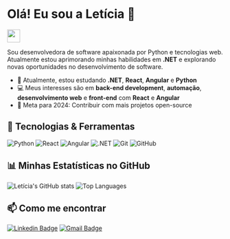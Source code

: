 # Olá! Eu sou a Letícia 👋
<img src="https://media.giphy.com/media/hvRJCLFzcasrR4ia7z/giphy.gif" width="30px">

Sou desenvolvedora de software apaixonada por Python e tecnologias web. Atualmente estou aprimorando minhas habilidades em **.NET** e explorando novas oportunidades no desenvolvimento de software.

- 🌱 Atualmente, estou estudando **.NET**, **React**, **Angular** e **Python**
- 💻 Meus interesses são em **back-end development**, **automação**, **desenvolvimento web** e **front-end** com **React** e **Angular**
- 🎯 Meta para 2024: Contribuir com mais projetos open-source

## 🚀 Tecnologias & Ferramentas

![Python](https://img.shields.io/badge/Python-3776AB?style=for-the-badge&logo=python&logoColor=white)
![React](https://img.shields.io/badge/React-20232A?style=for-the-badge&logo=react&logoColor=61DAFB)
![Angular](https://img.shields.io/badge/Angular-DD0031?style=for-the-badge&logo=angular&logoColor=white)
![.NET](https://img.shields.io/badge/.NET-512BD4?style=for-the-badge&logo=dotnet&logoColor=white)
![Git](https://img.shields.io/badge/Git-F05032?style=for-the-badge&logo=git&logoColor=white)
![GitHub](https://img.shields.io/badge/GitHub-181717?style=for-the-badge&logo=github&logoColor=white)

## 📊 Minhas Estatísticas no GitHub

![Letícia's GitHub stats](https://github-readme-stats.vercel.app/api?username=leticiafcarvalho&show_icons=true&theme=radical)
![Top Languages](https://github-readme-stats.vercel.app/api/top-langs/?username=leticiafcarvalho&layout=compact&theme=radical)

## 📫 Como me encontrar

[![Linkedin Badge](https://img.shields.io/badge/-Letícia-blue?style=flat-square&logo=Linkedin&logoColor=white&link=https://www.linkedin.com/in/let%C3%ADcia-franco-carvalho-machado-de-azevedo-greve-799407169/)](https://www.linkedin.com/in/let%C3%ADcia-franco-carvalho-machado-de-azevedo-greve-799407169/)
[![Gmail Badge](https://img.shields.io/badge/-leticia.fgreve@gmail.com-c14438?style=flat-square&logo=Gmail&logoColor=white&link=mailto:leticia.fgreve@gmail.com)](mailto:leticia.fgreve@gmail.com)


